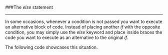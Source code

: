 ###The *else* statement
***

In some occasions, whenever a condition is not passed you want to execute an alternative block of code.
Instead of placing another *if* with the opposite condition, you may simply use the *else* keyword and
place inside braces the code you want to execute as an alternative to the original *if*.

The following code showcases this situation.